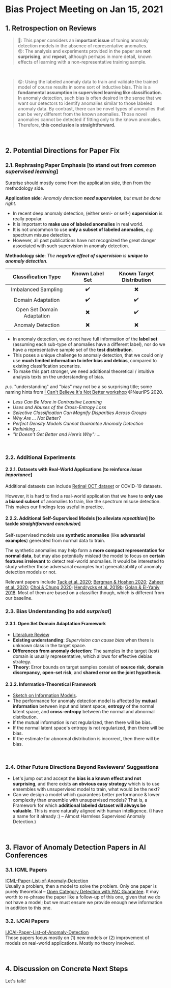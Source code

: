 # Bias Project Meeting on Jan 15, 2021

## 1. Retrospection on Reviews
> 🥳: This paper considers an **important issue** of tuning anomaly detection models in the absence of representative anomalies.  
> 😡: The analysis and experiments provided in the paper are **not surprising**, and **repeat**, although perhaps in more detail, known effects of learning with a non-representative training sample. 
<br>

> 😡: Using the labeled anomaly data to train and validate the trained model of course results in some sort of inductive bias. This is a **fundamental assumption in supervised learning like classification.** In anomaly detection, such bias is often desired in the sense that we want our detectors to identify anomalies similar to those labeled anomaly data. By contrast, there can be novel types of anomalies that can be very different from the known anomalies. Those novel anomalies cannot be detected if fitting only to the known anomalies. Therefore, **this conclusion is straightforward.**

<br>

## 2. Potential Directions for Paper Fix
### 2.1. Rephrasing Paper Emphasis [to stand out from *common supervised learning*]
Surprise should mostly come from the application side, then from the methodology side.

**Application side**: *Anomaly detection **need supervision**, but must be done right.*
- In recent deep anomaly detection, (either semi- or self-) **supervision** is really popular. 
- It is important to **make use of labeled anomalies** in real world.
- It is not uncommon to use **only a subset of labeled anomalies**, *e.g.* spectrum misuse detection.
- However, all past publications have not recognized the great danger associated with such supervision in anomaly detection.

**Methodology side**: *The **negative effect of supervision** is **unique to anomaly detection**.*

| Classification Type | Known Label Set | Known Target Distribution |
| :---:        |    :----:   |          :---: |
| Imbalanced Sampling | :heavy_check_mark: | :heavy_multiplication_x:| 
| Domain Adaptation | :heavy_check_mark: | :heavy_check_mark: |
|Open Set Domain Adaptation| :heavy_multiplication_x: | :heavy_check_mark: |
| Anomaly Detection | :heavy_multiplication_x: | :heavy_multiplication_x: |

- In anomaly detection, we do not have full information of the **label set** (assuming each sub-type of anomalies have a different label), nor do we have a representative sample set of the **test distribution**.
- This poses a unique challenge to anomaly detection, that we could only use **much limited information to infer bias and debias**, compared to existing classification scenarios.
- To make this part stronger, we need additional theoretical / intuitive analysis texts on the understanding of bias.

*p.s.* "understanding" and "bias" may not be a so surprising title; some naming hints from [I Can't Believe It's Not Better workshop](https://i-cant-believe-its-not-better.github.io/accepted_papers/) @NeurIPS 2020.
- *Less Can Be More in Contrastive Learning*
- *Uses and Abuses of the Cross-Entropy Loss*
- *Selective Classification Can Magnify Disparities Across Groups*
- *Why Are ... Not Better?*
- *Perfect Density Models Cannot Guarantee Anomaly Detection*
- *Rethinking ...*
- *"It Doesn’t Get Better and Here’s Why": ...*
<br>

### 2.2. Additional Experiments
#### 2.2.1. Datasets with Real-World Applications [to reinforce *issue importance*]
Additional datasets can include [Retinal OCT dataset](https://www.kaggle.com/paultimothymooney/kermany2018) or COVID-19 datasets.

However, it is hard to find a real-world application that we have to **only use a biased subset** of anomalies to train, like the spectrum misuse detection. This makes our findings less useful in practice.

#### 2.2.2. Additional Self-Supervised Models [to alleviate *repeatition*] [to tackle *straightforward conclusion*]
Self-supervised models use **synthetic anomalies** (like **adversarial examples**) generated from normal data to train. 

The synthetic anomalies may help form a **more compact representation for normal data**, but may also potentially mislead the model to focus on **certain features irrelevant** to detect real-world anomalies. It would be interested to study whether those adversarial examples hurt generalizability of anomaly detection models or not.

Relevant papers include  [Tack et al. 2020](https://github.com/alinlab/CSI); [Bergman & Hoshen 2020](https://openreview.net/forum?id=H1lK_lBtvS); [Zaheer et al. 2020](https://openaccess.thecvf.com/content_CVPR_2020/papers/Zaheer_Old_Is_Gold_Redefining_the_Adversarially_Learned_One-Class_Classifier_Training_CVPR_2020_paper.pdf); [Choi & Chung 2020](https://openreview.net/forum?id=ByeNra4FDB); [Hendrycks et al. 2019b](https://papers.nips.cc/paper/2019/hash/a2b15837edac15df90721968986f7f8e-Abstract.html); [Golan & El-Yaniv 2018](https://papers.nips.cc/paper/8183-deep-anomaly-detection-using-geometric-transformations.pdf). Most of them are based on a classifier though, which is different from our baseline.
<br>

### 2.3. Bias Understanding [to add *surprisal*]
#### 2.3.1. Open Set Domain Adaptation Framework
- [Literature Review](https://github.com/ZIYU-DEEP/Paper-List-of-Open-Set-Domain-Adaptation)
- **Existing understanding**: *Supervision can cause bias* when there is unknown class in the target space.
- **Differences from anomaly detection**: The samples in the target (test) domain is usually representative, which allows for effective debias strategy.
- **Theory**: Error bounds on target samples consist of **source risk**, **domain discrepancy**, **open-set risk**, and **shared error on the joint hypothesis**.


#### 2.3.2. Information-Theoretical Framework 
- [Sketch on Information Models](https://github.com/ZIYU-DEEP/2021-Bias-Project-Meeting-Notes/blob/master/Files/Sketch%20on%20Information%20Model.pdf).
- The performance for anomaly detection model is affected by **mutual information** between input and latent space, **entropy** of the normal latent space, and **cross-entropy** between the normal and abnormal distribution.
- If the mutual information is not regularized, then there will be bias.
- If the normal latent space's entropy is not regularized, then there will be bias.
- If the estimate for abnormal distribution is incorrect, then there will be bias.

<br>

### 2.4. Other Future Directions Beyond Reviewers' Suggestions
- Let's jump out and accept the **bias is a known effect and not surprising**, and there exists **an obvious easy strategy** which is to use ensembles with unsupervised model to train, what would be the next?
- Can we design a model which guarantees better performance & lower complexity than ensemble with unsupervised models? That is, a Framework for which **additional labeled dataset will always be valuable**. This is more naturally aligned with human intelligence. (I have a name for it already :) – Almost Harmless Supervised Anomaly Detection.)

<br>

## 3. Flavor of Anomaly Detection Papers in AI Conferences

### 3.1. ICML Papers 
[ICML-Paper-List-of-Anomaly-Detection](https://github.com/ZIYU-DEEP/ICML-Paper-List-of-Anomaly-Detection)  
Usually a problem, then a model to solve the problem. Only one paper is purely theoretical – [Open Category Detection with PAC Guarantee](https://arxiv.org/pdf/1808.00529.pdf). It may worth to re-phrase the paper like a follow-up of this one, given that we do not have a model; but we must ensure we provide enough new information in addition to this one.

### 3.2. IJCAI Papers 
[IJCAI-Paper-List-of-Anomaly-Detection](https://github.com/ZIYU-DEEP/IJCAI-Paper-List-of-Anomaly-Detection)  
Those papers focus mostly on (1) new models or (2) improvement of models on real-world applications. Mostly no theory involved.

<br>

## 4. Discussion on Concrete Next Steps
Let's talk!